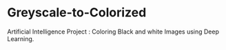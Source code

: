 # Greyscale-to-Colorized
Artificial Intelligence Project : Coloring Black and white Images using Deep Learning.
